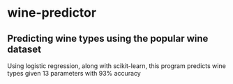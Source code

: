 # wine-predictor

## Predicting wine types using the popular wine dataset
Using logistic regression, along with scikit-learn, this program predicts wine types given 13 parameters with 93% accuracy
